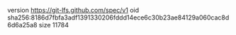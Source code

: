 version https://git-lfs.github.com/spec/v1
oid sha256:8186d7fbfa3adf1391330206fddd14ece6c30b23ae84129a060cac8d6d6a25a8
size 11784
